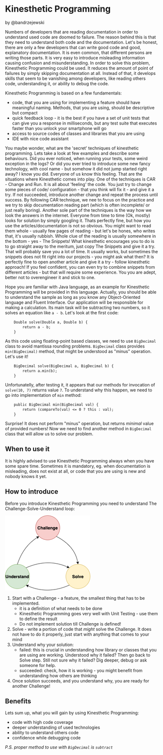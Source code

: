 # Kinesthetic Programming

by @bandrzejewski

Numbers of developers that are reading documentation in order to understand used code are doomed to failure. The reason behind 
this is that they need to understand both code and the documentation. Let's be honest, there are only a few developers that
can write good code and good, explanatory documentation. It is even common, that different persons are writing those parts.
It is very easy to introduce misleading information causing confusion and misunderstanding. In order to solve this problem,
Kinesthetic Programming could be used. It reduces the amount of point of failures by simply skipping documentation at all.
Instead of that, it develops skills that seem to be vanishing among developers, like reading others code, understanding
it, or ability to debug the code.

Kinesthetic Programming is based on a few fundamentals:
* code, that you are using for implementing a feature should have meaningful naming. Methods, that you are using, should be descriptive but compact
* quick feedback loop - it is the best if you have a set of unit tests that can give you a response in milliseconds, but any test suite that executes faster than you unlock your smartphone will go
* access to source codes of classes and libraries that you are using
* IDE with nice code assistant

You maybe wonder, what are the 'secret' techniques of kinesthetic programming. Lets take a look at few 
examples and describe some behaviours.
Did you ever noticed, when running your tests, some weird exception in the logs? Or did you ever tried 
to introduce some new fancy technology, with cool name - but somehow it did not jump started right away? 
I know you did. Everyone of us know this feeling. That are the situations where Kinesthetic comes into play. 
One of the techniques is CAR - Change and Run. It is all about 'feeling' the code. You just try to change some 
pieces of code/ configuration - that you think will fix it - and give it a try. If not succeeded, introduce another 
change and repeat the process until success. By following CAR technique, we nee to focus on the practice and we try to 
skip documentation reading part (which is often incomplete/ or just really boring).
Another sole part of the techniques is the way how we look the answers in the internet. Everyone from time to time (Ok, mostly) 
looks for solution by simply googling it. Thats perfectly fine, but how you use the articles/documentation is not so obvious. 
You might want to read them whole - usually few pages of reading - but let's be hones, who writes that, it's usually rubbish. 
Whole clue of the reading is usually somewhere in the bottom - yes - The Snippets! What kinesthetic encourages you to do is to 
go straight away to the meritum, just copy The Snippets and give it a try. That will probably save you a lot of time. It usually 
works, but sometimes the snippets does not fit right into our projects - you might ask what then? It is perfectly fine to open another 
article and give it a try - follow kinesthetic approach! If you feel confident, you can even try to combine snippets from different 
articles - but that will require some experience. You you are adept, better not to overengineer it and stick to one.

Hope you are familiar with Java language, as an example for Kinesthetic Programming will be provided in this language.
Actually, you should be able to understand the sample as long as you know any Object-Oriented language and Fluent Interface.
Our application will be responsible for making a calculation. Its main task will be subtracting two numbers, so it solves 
an equation like `a - b`. Let's look at the first code:

```
    Double solve(Double a, Double b) {
        return a - b;
    }
```

As this code using floating-point based classes, we need to use `BigDecimal` class to avoid mantissa rounding problems.
`BigDecimal` class provides `min(BigDecimal)` method, that might be understood as "minus" operation. Let's use it!

```
    BigDecimal solve(BigDecimal a, BigDecimal b) {
        return a.min(b);
    }
```

Unfortunatelly, after testing it, it appears that our methods for invocation of `solve(10, 7)` returns value `7`. To understand
why this happen, we need to go into implementation of `min` method:

```
    public BigDecimal min(BigDecimal val) {
        return (compareTo(val) <= 0 ? this : val);
    }
```

Surprise! It does not perform "minus" operation, but returns _minimal_ value of provided numbers! Now we need to find another
method in `BigDecimal` class that will allow us to solve our problem.


## When to use it

It is highly advised to use Kinesthetic Programming always when you have some spare time. Sometimes it is mandatory, eg.
when documentation is misleading, does not exist at all, or code that you are using is new and nobody knows it yet.

## How to introduce

Before you introduce Kinesthetic Programming you need to understand The Challenge-Solve-Understand loop:

![Challenge-Solve-Understand Loop](images/1-challenge-solve-understand.png)

1. Start with a Challenge - a feature, the smallest thing that has to be implemented.
    * it is a definition of what needs to be done
    * Kinesthetic Programming goes very well with Unit Testing - use them to define the result
    * Do not implement solution till Challenge is defined!
2. Solve - write a portion of code that _might_ solve the Challenge. It does not have to do it properly, just start with anything that comes to your mind
3. Understand why your solution:
    * failed: this is crucial in understanding how library or classes that you are using are working. Understood why it failed? Then go back to Solve step. Still not sure why it failed? Dig deeper, debug or ask someone for help.
    * succeeded: check, how it is working - you might benefit from understanding how others are thinking
4. Once solution succeeds, and you understand why, you are ready for another Challenge!

## Benefits

Lets sum up, what you will gain by using Kinesthetic Programming:
* code with high code coverage
* deeper understanding of used technologies
* ability to understand others code
* confidence while debugging code

_P.S. proper method to use with `BigDecimal` is `subtract`_
